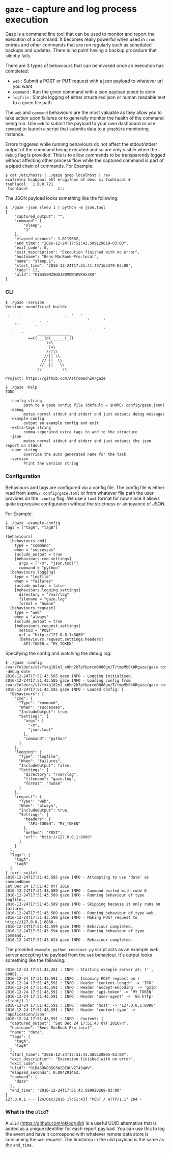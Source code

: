 # `gaze` - capture and log process execution
Gaze is a command line tool that can be used to monitor and report the execution of a command. It becomes really
powerful when used in `cron` entries and other commands that are run regularly such as scheduled backups and
updates. There is no point having a backup procedure that silently fails.

There are 3 types of behaviours that can be invoked once an execution has completed:
- `web` : Submit a POST or PUT request with a json payload to whatever url you want
- `command` : Run the given command with a json payload piped to stdin
- `logfile` : Simple logging of either structured json or human readable text to a given file path

The `web` and `command` behaviours are the most valuable as they allow you to take action upon failures or to 
generally monitor the health of the command being run. Use `web` to submit the payload to your own dashboard or 
use `command` to launch a script that submits data to a `graphite` monitoring instance.

Errors triggered while running behaviours do not affect the stdout/stderr output of the
command being executed and so are only visible when the `-debug` flag is provided. This is to allow commands to be
transparently logged without affecting other process flow while the captured command is part of a piped chain of
commands. For Example:

```
$ cat /etc/hosts | ./gaze grep localhost | rev
ecafretni kcabpool eht erugifnoc ot desu si tsohlacol #
tsohlacol	1.0.0.721
 tsohlacol             1::
```

The JSON payload looks something like the following:

```
$ ./gaze -json sleep 1 | python -m json.tool
{
    "captured_output": "",
    "command": [
        "sleep",
        "1"
    ],
    "elapsed_seconds": 1.0119662,
    "end_time": "2016-12-24T17:51:42.509129619-03:00",
    "exit_code": 0,
    "exit_description": "Execution finished with no error",
    "hostname": "Bens-MacBook-Pro.local",
    "name": "sleep.1",
    "start_time": "2016-12-24T17:51:41.497163379-03:00",
    "tags": [],
    "ulid": "01B4S9MZ9D0JB0MDW4DVKHS3K9"
}
```

### CLI

```
$ ./gaze -version
Version: <unofficial build>

 .    '                   .  "   '
            .  .  .                 '      '
    "'       .   .
                                     '     '
  .    '      _______________
          ==c(___(o(______(_()
                  \=\
                   )=\
                  //|\\
                 //|| \\
                // ||  \\
               //  ||   \\
              //         \\

Project: https://github.com/AstromechZA/gaze
```

```
$ ./gaze -help
TODO

  -config string
    	path to a gaze config file (default = $HOME/.config/gaze.json)
  -debug
    	mutes normal stdout and stderr and just outputs debug messages
  -example-config
    	output an example config and exit
  -extra-tags string
    	comma-seperated extra tags to add to the structure
  -json
    	mutes normal stdout and stderr and just outputs the json report on stdout
  -name string
    	override the auto generated name for the task
  -version
    	Print the version string
```

### Configuration

Behaviours and tags are configured via a config file. The config file is either read from 
`$HOME/.config/gaze.toml` or from whatever file path the user provides on the `-config` flag. We use a `toml` 
format for now since it allows quite expressive configuration without the strictness or annoyance of JSON.

For Example:

```
$ ./gaze -example-config
tags = ["tagA", "tagB"]

[behaviours]
  [behaviours.cmd]
    type = "command"
    when = "successes"
    include_output = true
    [behaviours.cmd.settings]
      args = ["-m", "json.tool"]
      command = "python"
  [behaviours.logging]
    type = "logfile"
    when = "failures"
    include_output = false
    [behaviours.logging.settings]
      directory = "/var/log"
      filename = "gaze.log"
      format = "human"
  [behaviours.request]
    type = "web"
    when = "always"
    include_output = true
    [behaviours.request.settings]
      method = "POST"
      url = "http://127.0.0.1:8080"
      [behaviours.request.settings.headers]
        API-TOKEN = "MY_TOKEN"
```

Specifying the config and watching the debug log:
```
$ ./gaze -config /var/folders/sl/fvkg182n1_x0hn2k7pfkprcm0000gn/T/tmpMb0k8Rgaze/gaze.toml -debug date
2016-12-24T17:51:43.585 gaze INFO - Logging initialised.
2016-12-24T17:51:43.585 gaze INFO - Loading config from /var/folders/sl/fvkg182n1_x0hn2k7pfkprcm0000gn/T/tmpMb0k8Rgaze/gaze.toml
2016-12-24T17:51:43.585 gaze INFO - Loaded config: {
  "Behaviours": {
    "cmd": {
      "Type": "command",
      "When": "successes",
      "IncludeOutput": true,
      "Settings": {
        "args": [
          "-m",
          "json.tool"
        ],
        "command": "python"
      }
    },
    "logging": {
      "Type": "logfile",
      "When": "failures",
      "IncludeOutput": false,
      "Settings": {
        "directory": "/var/log",
        "filename": "gaze.log",
        "format": "human"
      }
    },
    "request": {
      "Type": "web",
      "When": "always",
      "IncludeOutput": true,
      "Settings": {
        "headers": {
          "API-TOKEN": "MY_TOKEN"
        },
        "method": "POST",
        "url": "http://127.0.0.1:8080"
      }
    }
  },
  "Tags": [
    "tagA",
    "tagB"
  ]
} (err: <nil>)
2016-12-24T17:51:43.585 gaze INFO - Attempting to use 'date' as commandName
Sat Dec 24 17:51:43 UYT 2016
2016-12-24T17:51:43.589 gaze INFO - Command exited with code 0
2016-12-24T17:51:43.589 gaze INFO - Running behaviour of type logfile..
2016-12-24T17:51:43.589 gaze INFO - Skipping because it only runs on failures
2016-12-24T17:51:43.589 gaze INFO - Running behaviour of type web..
2016-12-24T17:51:43.590 gaze INFO - Making POST request to http://127.0.0.1:8080..
2016-12-24T17:51:43.594 gaze INFO - Behaviour completed.
2016-12-24T17:51:43.594 gaze INFO - Running behaviour of type command..
2016-12-24T17:51:43.624 gaze INFO - Behaviour completed.
```

The provided `example_python_receiver.py` script acts as an example web server accepting the payload from the
`web` behaviour. It's output looks something like the following:

```
2016-12-24 17:51:43,261 : INFO : Starting example server at: ('', 8080)...
2016-12-24 17:51:43,591 : INFO : Incoming POST request on /
2016-12-24 17:51:43,591 : INFO : Header 'content-length' -> '378'
2016-12-24 17:51:43,591 : INFO : Header 'accept-encoding' -> 'gzip'
2016-12-24 17:51:43,591 : INFO : Header 'api-token' -> 'MY_TOKEN'
2016-12-24 17:51:43,591 : INFO : Header 'user-agent' -> 'Go-http-client/1.1'
2016-12-24 17:51:43,591 : INFO : Header 'host' -> '127.0.0.1:8080'
2016-12-24 17:51:43,591 : INFO : Header 'content-type' -> 'application/json'
2016-12-24 17:51:43,591 : INFO : Content: {
  "captured_output": "Sat Dec 24 17:51:43 UYT 2016\n", 
  "hostname": "Bens-MacBook-Pro.local", 
  "name": "date", 
  "tags": [
    "tagA", 
    "tagB"
  ], 
  "start_time": "2016-12-24T17:51:43.585628805-03:00", 
  "exit_description": "Execution finished with no error", 
  "exit_code": 0, 
  "ulid": "01B4S9N0B5G5W2BE0HV2T434WV", 
  "elapsed_seconds": 0.004291463, 
  "command": [
    "date"
  ], 
  "end_time": "2016-12-24T17:51:43.589920268-03:00"
}
127.0.0.1 - - [24/Dec/2016 17:51:43] "POST / HTTP/1.1" 204 -
```

### What is the `ulid`?

A `ulid` (https://github.com/oklog/ulid) is a useful UUID alternative that is added as a unique identifier for each
report payload. You can use this to log the event and have it corrospond with whatever remote data store
is consuming the `web` request. The timstamp in the ulid payload is the same as the `end_time`.
